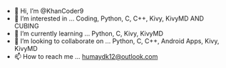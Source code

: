 - 👋 Hi, I’m @KhanCoder9
- 👀 I’m interested in ... Coding, Python, C, C++, Kivy, KivyMD AND CUBING
- 🌱 I’m currently learning ... Python, C, Kivy, KivyMD
- 💞️ I’m looking to collaborate on ... Python, C, C++, Android Apps, Kivy, KivyMD
- 📫 How to reach me ... humaydk12@outlook.com

<!---
KhanCoder9/KhanCoder9 is a ✨ special ✨ repository because its `README.md` (this file) appears on your GitHub profile.
You can click the Preview link to take a look at your changes.
--->
